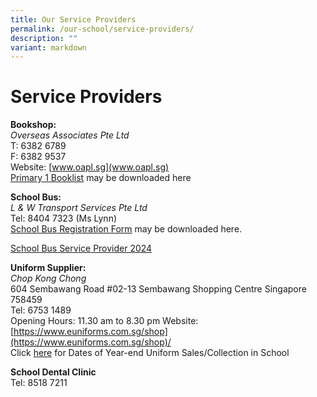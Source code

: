 ```yaml
---
title: Our Service Providers
permalink: /our-school/service-providers/
description: ""
variant: markdown
---
```

# Service Providers

**Bookshop:**<br>
*Overseas Associates Pte Ltd*<br>
T: 6382 6789<br>
F: 6382 9537    
Website: [www.oapl.sg](www.oapl.sg) <br>
[Primary 1 Booklist](/files/Booklist_2024_CBP_P1.pdf) may be downloaded here

**School Bus:** <br>
*L &amp; W Transport Services Pte Ltd*<br>
Tel: 8404 7323 (Ms Lynn)<br>
[School Bus Registration Form](/files/bus%20registration%20form%20for%202024%20final.pdf) may be downloaded here.

[School Bus Service Provider 2024](/files/cps%20website%20school%20bus%20operator%202024.pdf)


**Uniform Supplier:** <br>
*Chop Kong Chong*<br>
604 Sembawang Road #02-13
Sembawang Shopping Centre
Singapore 758459<br>
Tel: 6753 1489<br>
Opening Hours: 11.30 am to 8.30 pm
Website: [https://www.euniforms.com.sg/shop](https://www.euniforms.com.sg/shop)/<br>
Click [here](/files/2023_Uniform_Sales_Dates.pdf)  for Dates of Year-end Uniform Sales/Collection in School

**School Dental Clinic**<br>
Tel: 8518 7211